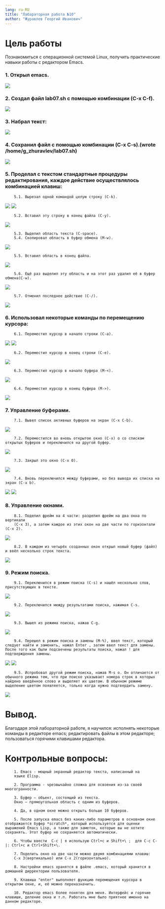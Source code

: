 ```yaml
---
lang: ru-RU
title: "Лабараторная работа №10"
author: "Журавлев Георгий Иванович"
---
```


# Цель работы
Познакомиться с операционной системой Linux, получить практические навыки работы с редактором Emacs.

### 1. Открыл emacs.
![](screens/01.jpg)

### 2. Создал файл lab07.sh с помощью комбинации (C-x C-f).
![](screens/02.jpg)

### 3. Набрал текст:
![](screens/03.jpg)

### 4. Сохранил файл с помощью комбинации (C-x C-s).(wrote /home/g_zhuravlev/lab07.sh)
![](screens/03.jpg)

### 5. Проделал с текстом стандартные процедуры редактирования, каждое действие осуществлялось комбинацией клавиш:

        5.1. Вырезал одной командой целую строку (С-k).
![](screens/04.jpg)
![](screens/05.jpg)

        5.2. Вставил эту строку в конец файла (C-y).
![](screens/06.jpg)

        5.3. Выделил область текста (C-space).
        5.4. Скопировал область в буфер обмена (M-w).
![](screens/07.jpg)

        5.5. Вставил область в конец файла.
![](screens/08.jpg)

        5.6. Ещё раз выделил эту область и на этот раз удалил её в буфер обмена(C-w).
![](screens/09.jpg)

        5.7. Отменил последнее действие (C-/).
![](screens/10.jpg)

### 6. Использовал некоторые команды по перемещению курсора:

        6.1. Переместил курсор в начало строки (C-a).
![](screens/11.jpg)
![](screens/12.jpg)

        6.2. Переместил курсор в конец строки (C-e).
![](screens/13.jpg)

        6.3. Переместил курсор в начало буфера (M-<).
![](screens/14.jpg)

        6.4. Переместил курсор в конец буфера (M->).
![](screens/15.jpg)

### 7. Управление буферами.

        7.1. Вывел список активных буферов на экран (C-x C-b).
![](screens/16.jpg)

        7.2. Переместился во вновь открытое окно (C-x) o со списком открытых буферов и переключился на другой буфер.
![](screens/18.jpg)

        7.3. Закрыл это окно (C-x 0).
![](screens/19.jpg)

        7.4. Вновь переключился между буферами, но без вывода их списка на экран (C-x b).
![](screens/20.jpg)
![](screens/21.jpg)

### 8. Управление окнами.

        8.1. Поделил фрейм на 4 части: разделил фрейм на два окна по вертикали
        (C-x 3), а затем каждое из этих окон на две части по горизонтали (C-x 2).
![](screens/22.jpg)

        8.2. В каждом из четырёх созданных окон открыл новый буфер (файл) и ввёл несколько строк текста.
![](screens/23.jpg)

### 9. Режим поиска.

        9.1. Переключился в режим поиска (C-s) и нашёл несколько слов, присутствующих в тексте.
![](screens/24.jpg)

        9.2. Переключился между результатами поиска, нажимая C-s.
![](screens/25.jpg)

        9.3. Вышел из режима поиска, нажав C-g.
![](screens/26.jpg)

        9.4. Перешел в режим поиска и замены (M-%), ввел текст, который следует найти и заменить, нажал Enter , затем ввел текст для замены. После того как были подсвечены результаты поиска, нажал ! для подтверждения замены.
![](screens/27.jpg)
![](screens/28.jpg)

        9.5. Испробовал другой режим поиска, нажав M-s o. Он отличается от обычного режима тем, что при поиске указывает номера строк в которых найдено введённое слово и выделяет их цветом. В обычном режиме выделение цветом появляется, только когда нужно подтвердить замену.
![](screens/29.jpg)

# Вывод.
Благодаря этой лабораторной работе, я научился: исполнять некоторые команды в редакторе emacs; редактировать файлы в этом редакторе; пользоваться горячими клавишами редактора.

# Контрольные вопросы:

        1. Emacs - мощный экранный редактор текста, написанный на
        языке Elisp.

        2. Программа - чрезвычайно сложна для освоения из-за своей многогранности.

        3. Буфер – объект, состоящий из текста.
        Окно – прямоугольная область с одним из буферов.

        4. Да, в одном окне можно открыть больше 10 буферов.

        5. После запуска emacs без каких-либо параметров в основном окне отображается буфер *scratch*, который используется для оценки выражений Emacs Lisp, а также для заметок, которые вы не хотите сохранять. Этот буфер не сохраняется автоматически.

        6. Чтобы ввести  C-c | я использую Ctrl+c и Shift+\ ;  для C-c C-|: Ctrl+c и Ctrl+Shift+\.

        7. Поделить окно на две части можно двумя комбинациями клавиш:
        C-x 3(вертикально) или C-x 2(горизонтально).

        8. Настройки emacs хранятся в файле .emacs, который хранится в домашней дирректории пользователя.

        9. Клавиша "enter" выполняет функцию перемещения курсора в открытом окне, и, её можно переназначить.

        10. Редактор emacs более понятен для меня. Интерфейс и горячие клавиши, деление окна и т.п. Работать мне было приятнее именно на данном редакторе.
